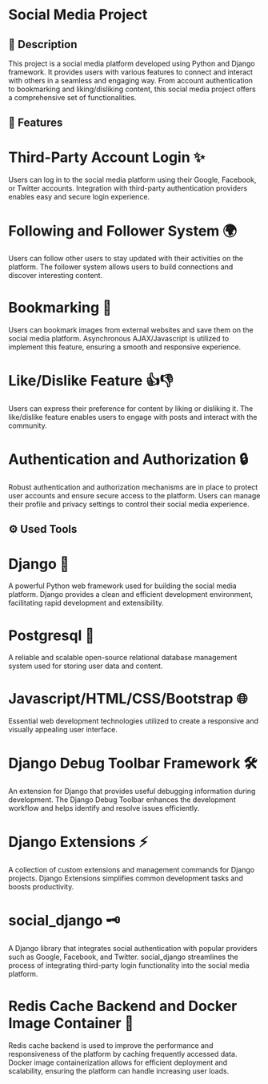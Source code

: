 # Social Media Project

## 📝 Description
This project is a social media platform developed using Python and Django framework. 
It provides users with various features to connect and interact with others in a seamless and engaging way. 
From account authentication to bookmarking and liking/disliking content, this social media project offers a comprehensive set of functionalities.

## 🌟 Features
# Third-Party Account Login ✨

Users can log in to the social media platform using their Google, Facebook, or Twitter accounts.
Integration with third-party authentication providers enables easy and secure login experience.

# Following and Follower System 🌍

Users can follow other users to stay updated with their activities on the platform.
The follower system allows users to build connections and discover interesting content.

# Bookmarking 🔖

Users can bookmark images from external websites and save them on the social media platform.
Asynchronous AJAX/Javascript is utilized to implement this feature, ensuring a smooth and responsive experience.

# Like/Dislike Feature 👍👎

Users can express their preference for content by liking or disliking it.
The like/dislike feature enables users to engage with posts and interact with the community.

# Authentication and Authorization 🔒

Robust authentication and authorization mechanisms are in place to protect user accounts and ensure secure access to the platform.
Users can manage their profile and privacy settings to control their social media experience.

## ⚙️ Used Tools
# Django 🐍

A powerful Python web framework used for building the social media platform.
Django provides a clean and efficient development environment, facilitating rapid development and extensibility.

# Postgresql 🐘

A reliable and scalable open-source relational database management system used for storing user data and content.

# Javascript/HTML/CSS/Bootstrap 🌐

Essential web development technologies utilized to create a responsive and visually appealing user interface.

# Django Debug Toolbar Framework 🛠️

An extension for Django that provides useful debugging information during development.
The Django Debug Toolbar enhances the development workflow and helps identify and resolve issues efficiently.

# Django Extensions ⚡

A collection of custom extensions and management commands for Django projects.
Django Extensions simplifies common development tasks and boosts productivity.

# social_django 🗝️

A Django library that integrates social authentication with popular providers such as Google, Facebook, and Twitter.
social_django streamlines the process of integrating third-party login functionality into the social media platform.

# Redis Cache Backend and Docker Image Container 🐳

Redis cache backend is used to improve the performance and responsiveness of the platform by caching frequently accessed data.
Docker image containerization allows for efficient deployment and scalability, ensuring the platform can handle increasing user loads.
